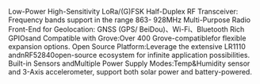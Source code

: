 Low-Power High-Sensitivity LoRa/(G)FSK Half-Duplex RF Transceiver: Frequency bands support in the range 863- 928MHz
Multi-Purpose Radio Front-End for Geolocation: GNSS (GPS/ BeiDou)、Wi-Fi、Bluetooth
Rich GPIOsand Compatible with Grove:Over 400 Grove-compatiblefor flexible expansion options.
Open Source Platform:Leverage the extensive LR1110 andnRF52840open-source ecosystem for infinite application possibilities.
Built-in Sensors andMultiple Power Supply Modes:Temp&Humidity sensor and 3-Axis accelerometer, support both solar power and battery-powered.
